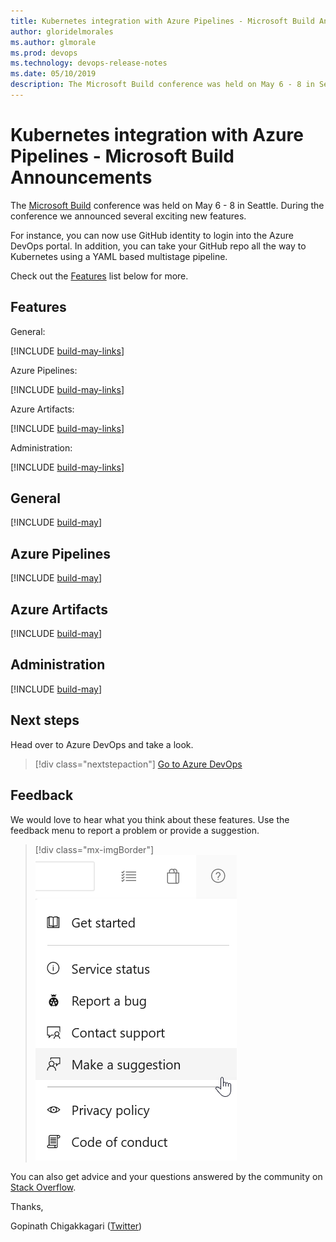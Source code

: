 ```yaml
---
title: Kubernetes integration with Azure Pipelines - Microsoft Build Announcements
author: gloridelmorales
ms.author: glmorale
ms.prod: devops
ms.technology: devops-release-notes
ms.date: 05/10/2019
description: The Microsoft Build conference was held on May 6 - 8 in Seattle.
---
```


# Kubernetes integration with Azure Pipelines - Microsoft Build Announcements

The [Microsoft Build](https://www.microsoft.com/build) conference was held on May 6 - 8 in Seattle.  During the conference we announced several exciting new features. 

For instance, you can now use GitHub identity to login into the Azure DevOps portal. In addition, you can take your GitHub repo all the way to Kubernetes using a YAML based multistage pipeline. 

Check out the [Features](#features) list below for more.

## Features

General:

[!INCLUDE [build-may-links](includes/general/build-may-links.md)]

Azure Pipelines:

[!INCLUDE [build-may-links](includes/pipelines/build-may-links.md)]

Azure Artifacts:

[!INCLUDE [build-may-links](includes/artifacts/build-may-links.md)]

Administration:

[!INCLUDE [build-may-links](includes/administration/build-may-links.md)]

## General

[!INCLUDE [build-may](includes/general/build-may.md)]

## Azure Pipelines

[!INCLUDE [build-may](includes/pipelines/build-may.md)]

## Azure Artifacts

[!INCLUDE [build-may](includes/artifacts/build-may.md)]

## Administration

[!INCLUDE [build-may](includes/administration/build-may.md)]

## Next steps

Head over to Azure DevOps and take a look.

> [!div class="nextstepaction"]
> [Go to Azure DevOps](https://go.microsoft.com/fwlink/?LinkId=307137&campaign=o~msft~docs~product-vsts~release-notes)

## Feedback

We would love to hear what you think about these features. Use the feedback menu to report a problem or provide a suggestion.

> [!div class="mx-imgBorder"]
> ![Make a suggestion](../media/make-a-suggestion.png)

You can also get advice and your questions answered by the community on [Stack Overflow](https://stackoverflow.com/questions/tagged/azure-devops).

Thanks,

Gopinath Chigakkagari ([Twitter](https://twitter.com/gopinach))
